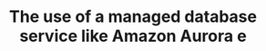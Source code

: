 ---
layout: all-exams
title: "The use of a managed database service like Amazon Aurora e"
blurb: "When you use a managed service like Amazon Aurora, you no longer have labor costs related to paying employees to install database software, perform mainte"
quid: 246
---